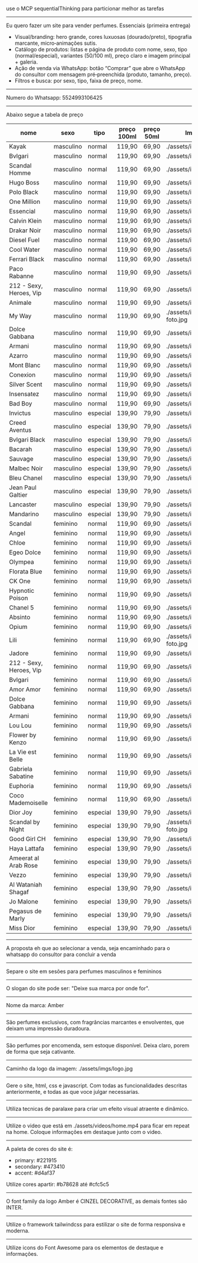 use o MCP sequentialThinking para particionar melhor as tarefas

---

Eu quero fazer um site para vender perfumes.
Essenciais (primeira entrega)

- Visual/branding: hero grande, cores luxuosas (dourado/preto), tipografia marcante, micro‑animações sutis.
- Catálogo de produtos: listas e página de produto com nome, sexo, tipo (normal/especial), variantes (50/100 ml), preço claro e imagem principal + galeria.
- Ação de venda via WhatsApp: botão “Comprar” que abre o WhatsApp do consultor com mensagem pré‑preenchida (produto, tamanho, preço).
- Filtros e busca: por sexo, tipo, faixa de preço, nome.

---

Numero do Whatsapp: 5524993106425

---

Abaixo segue a tabela de preço

| nome | sexo | tipo | preço 100ml | preço 50ml | Imagem |
|------|------|------|--------------|--------------|---|
| Kayak | masculino | normal | 119,90 | 69,90 | ./assets/imgs/ft1.jpg | 
| Bvlgari | masculino | normal | 119,90 | 69,90 | ./assets/imgs/ft2.jpg | 
| Scandal Homme  | masculino | normal | 119,90 | 69,90 | ./assets/imgs/ft3.jpg | 
| Hugo Boss | masculino | normal | 119,90 | 69,90 | ./assets/imgs/ft4.jpg | 
| Polo Black | masculino | normal | 119,90 | 69,90 | ./assets/imgs/ft5.jpg | 
| One Million | masculino | normal | 119,90 | 69,90 | ./assets/imgs/ft6.jpg | 
| Essencial  | masculino | normal | 119,90 | 69,90 | ./assets/imgs/ft7.jpg | 
| Calvin Klein | masculino | normal | 119,90 | 69,90 | ./assets/imgs/ft8.jpg | 
| Drakar Noir | masculino | normal | 119,90 | 69,90 | ./assets/imgs/ft9.jpg | 
| Diesel Fuel | masculino | normal | 119,90 | 69,90 | ./assets/imgs/ft10.jpg | 
| Cool Water | masculino | normal | 119,90 | 69,90 | ./assets/imgs/ft11.jpg | 
| Ferrari Black | masculino | normal | 119,90 | 69,90 | ./assets/imgs/ft12.jpg | 
| Paco Rabanne | masculino | normal | 119,90 | 69,90 | ./assets/imgs/ft13.jpg | 
| 212 - Sexy, Heroes, Vip | masculino | normal | 119,90 | 69,90 | ./assets/imgs/ft14.jpg | 
| Animale | masculino | normal | 119,90 | 69,90 | ./assets/imgs/ft15.jpg | 
| My Way | masculino | normal | 119,90 | 69,90 | ./assets/imgs/sem foto.jpg | 
| Dolce Gabbana | masculino | normal | 119,90 | 69,90 | ./assets/imgs/ft17.jpg | 
| Armani | masculino | normal | 119,90 | 69,90 | ./assets/imgs/ft18.jpg | 
| Azarro | masculino | normal | 119,90 | 69,90 | ./assets/imgs/ft19.jpg | 
| Mont Blanc | masculino | normal | 119,90 | 69,90 | ./assets/imgs/ft20.jpg | 
| Conexion | masculino | normal | 119,90 | 69,90 | ./assets/imgs/ft21.jpg | 
| Silver Scent | masculino | normal | 119,90 | 69,90 | ./assets/imgs/ft22.jpg | 
| Insensatez | masculino | normal | 119,90 | 69,90 | ./assets/imgs/ft23.jpg | 
| Bad Boy | masculino | normal | 119,90 | 69,90 | ./assets/imgs/ft24.jpg | 
| Invictus | masculino | especial | 139,90 | 79,90 | ./assets/imgs/ft25.jpg | 
| Creed Aventus | masculino | especial | 139,90 | 79,90 | ./assets/imgs/ft26.jpg | 
| Bvlgari Black | masculino | especial | 139,90 | 79,90 | ./assets/imgs/ft27.jpg | 
| Bacarah | masculino | especial | 139,90 | 79,90 | ./assets/imgs/ft28.jpg | 
| Sauvage | masculino | especial | 139,90 | 79,90 | ./assets/imgs/ft29.jpg | 
| Malbec Noir | masculino | especial | 139,90 | 79,90 | ./assets/imgs/ft30.jpg | 
| Bleu Chanel | masculino | especial | 139,90 | 79,90 | ./assets/imgs/ft31.jpg | 
| Jean Paul Galtier | masculino | especial | 139,90 | 79,90 | ./assets/imgs/ft32.jpg | 
| Lancaster | masculino | especial | 139,90 | 79,90 | ./assets/imgs/ft33.jpg | 
| Mandarino | masculino | especial | 139,90 | 79,90 | ./assets/imgs/ft34.jpg | 
| Scandal | feminino | normal | 119,90 | 69,90 | ./assets/imgs/ft35.jpg | 
| Angel | feminino | normal | 119,90 | 69,90 | ./assets/imgs/ft36.jpg | 
| Chloe | feminino | normal | 119,90 | 69,90 | ./assets/imgs/ft37.jpg | 
| Egeo Dolce | feminino | normal | 119,90 | 69,90 | ./assets/imgs/ft38.jpg | 
| Olympea | feminino | normal | 119,90 | 69,90 | ./assets/imgs/ft39.jpg | 
| Florata Blue | feminino | normal | 119,90 | 69,90 | ./assets/imgs/ft40.jpg | 
| CK One | feminino | normal | 119,90 | 69,90 | ./assets/imgs/ft41.jpg | 
| Hypnotic Poison | feminino | normal | 119,90 | 69,90 | ./assets/imgs/ft42.jpg | 
| Chanel 5 | feminino | normal | 119,90 | 69,90 | ./assets/imgs/ft43.jpg | 
| Absinto | feminino | normal | 119,90 | 69,90 | ./assets/imgs/ft44.jpg | 
| Opium | feminino | normal | 119,90 | 69,90 | ./assets/imgs/ft45.jpg | 
| Lili | feminino | normal | 119,90 | 69,90 | ./assets/imgs/sem foto.jpg | 
| Jadore | feminino | normal | 119,90 | 69,90 | ./assets/imgs/ft47.jpg | 
| 212 - Sexy, Heroes, Vip | feminino | normal | 119,90 | 69,90 | ./assets/imgs/ft48.jpg | 
| Bvlgari | feminino | normal | 119,90 | 69,90 | ./assets/imgs/ft49.jpg | 
| Amor Amor | feminino | normal | 119,90 | 69,90 | ./assets/imgs/ft50.jpg | 
| Dolce Gabbana | feminino | normal | 119,90 | 69,90 | ./assets/imgs/ft51.jpg | 
| Armani | feminino | normal | 119,90 | 69,90 | ./assets/imgs/ft52.jpg | 
| Lou Lou | feminino | normal | 119,90 | 69,90 | ./assets/imgs/ft53.jpg | 
| Flower by Kenzo | feminino | normal | 119,90 | 69,90 | ./assets/imgs/ft54.jpg | 
| La Vie est Belle | feminino | normal | 119,90 | 69,90 | ./assets/imgs/ft55.jpg | 
| Gabriela Sabatine | feminino | normal | 119,90 | 69,90 | ./assets/imgs/ft56.jpg | 
| Euphoria | feminino | normal | 119,90 | 69,90 | ./assets/imgs/ft57.jpg | 
| Coco Mademoiselle | feminino | normal | 119,90 | 69,90 | ./assets/imgs/ft58.jpg | 
| Dior Joy | feminino | especial | 139,90 | 79,90 | ./assets/imgs/ft59.jpg | 
| Scandal by Night | feminino | especial | 139,90 | 79,90 | ./assets/imgs/sem foto.jpg | 
| Good Girl CH | feminino | especial | 139,90 | 79,90 | ./assets/imgs/ft61.jpg | 
| Haya Lattafa | feminino | especial | 139,90 | 79,90 | ./assets/imgs/ft62.jpg | 
| Ameerat al Arab Rose | feminino | especial | 139,90 | 79,90 | ./assets/imgs/ft63.jpg | 
| Vezzo | feminino | especial | 139,90 | 79,90 | ./assets/imgs/ft64.jpg | 
| Al Wataniah Shagaf | feminino | especial | 139,90 | 79,90 | ./assets/imgs/ft65.jpg | 
| Jo Malone | feminino | especial | 139,90 | 79,90 | ./assets/imgs/ft66.jpg | 
| Pegasus de Marly | feminino | especial | 139,90 | 79,90 | ./assets/imgs/ft67.jpg | 
| Miss Dior | feminino | especial | 139,90 | 79,90 | ./assets/imgs/ft68.jpg | 

---

A proposta eh que ao selecionar a venda, seja encaminhado para o whatsapp do consultor para concluir a venda

---

Separe o site em sesões para perfumes masculinos e femininos

---

O slogan do site pode ser: "Deixe sua marca por onde for".

--- 

Nome da marca: Amber

---

São perfumes exclusivos, com fragrâncias marcantes e envolventes, que deixam uma impressão duradoura.

---

São perfumes por encomenda, sem estoque disponível. Deixa claro, porem de forma que seja cativante.

---

Caminho da logo da imagem: ./assets/imgs/logo.jpg

---

Gere o site, html, css e javascript.
Com todas as funcionalidades descritas anteriormente, e todas as que voce julgar necessarias.

---

Utiliza tecnicas de paralaxe para criar um efeito visual atraente e dinâmico.

---

Utilize o video que está em ./assets/videos/home.mp4 para ficar em repeat na home. Coloque informações em destaque junto com o video.

---

A paleta de cores do site é:
- primary: #221915
- secondary: #473410
- accent: #d4af37

Utilize cores apartir: #b78628 até #cfc5c5

---

O font family da logo Amber é CINZEL DECORATIVE, as demais fontes são INTER.

---

Utilize o framework tailwindcss para estilizar o site de forma responsiva e moderna.

---

Utilize icons do Font Awesome para os elementos de destaque e informações.

